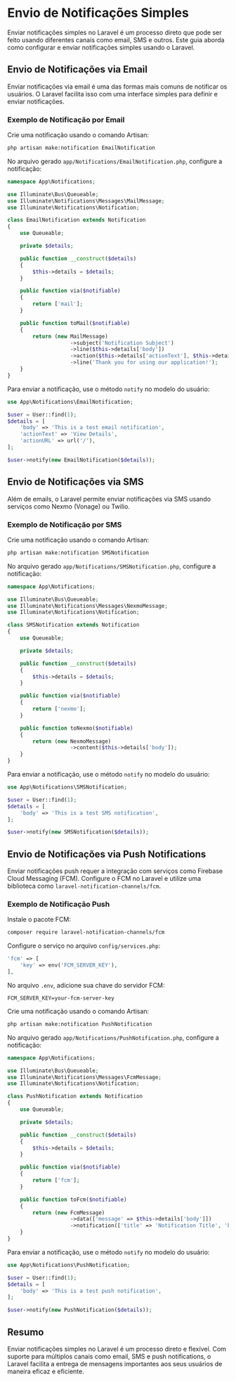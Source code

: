 # Envio de Notificações Simples

Enviar notificações simples no Laravel é um processo direto que pode ser feito usando diferentes canais como email, SMS e outros. Este guia aborda como configurar e enviar notificações simples usando o Laravel.

## Envio de Notificações via Email

Enviar notificações via email é uma das formas mais comuns de notificar os usuários. O Laravel facilita isso com uma interface simples para definir e enviar notificações.

### Exemplo de Notificação por Email

Crie uma notificação usando o comando Artisan:

```bash
php artisan make:notification EmailNotification
```

No arquivo gerado `app/Notifications/EmailNotification.php`, configure a notificação:

```php
namespace App\Notifications;

use Illuminate\Bus\Queueable;
use Illuminate\Notifications\Messages\MailMessage;
use Illuminate\Notifications\Notification;

class EmailNotification extends Notification
{
    use Queueable;

    private $details;

    public function __construct($details)
    {
        $this->details = $details;
    }

    public function via($notifiable)
    {
        return ['mail'];
    }

    public function toMail($notifiable)
    {
        return (new MailMessage)
                    ->subject('Notification Subject')
                    ->line($this->details['body'])
                    ->action($this->details['actionText'], $this->details['actionURL'])
                    ->line('Thank you for using our application!');
    }
}
```

Para enviar a notificação, use o método `notify` no modelo do usuário:

```php
use App\Notifications\EmailNotification;

$user = User::find(1);
$details = [
    'body' => 'This is a test email notification',
    'actionText' => 'View Details',
    'actionURL' => url('/'),
];

$user->notify(new EmailNotification($details));
```

## Envio de Notificações via SMS

Além de emails, o Laravel permite enviar notificações via SMS usando serviços como Nexmo (Vonage) ou Twilio.

### Exemplo de Notificação por SMS

Crie uma notificação usando o comando Artisan:

```bash
php artisan make:notification SMSNotification
```

No arquivo gerado `app/Notifications/SMSNotification.php`, configure a notificação:

```php
namespace App\Notifications;

use Illuminate\Bus\Queueable;
use Illuminate\Notifications\Messages\NexmoMessage;
use Illuminate\Notifications\Notification;

class SMSNotification extends Notification
{
    use Queueable;

    private $details;

    public function __construct($details)
    {
        $this->details = $details;
    }

    public function via($notifiable)
    {
        return ['nexmo'];
    }

    public function toNexmo($notifiable)
    {
        return (new NexmoMessage)
                    ->content($this->details['body']);
    }
}
```

Para enviar a notificação, use o método `notify` no modelo do usuário:

```php
use App\Notifications\SMSNotification;

$user = User::find(1);
$details = [
    'body' => 'This is a test SMS notification',
];

$user->notify(new SMSNotification($details));
```

## Envio de Notificações via Push Notifications

Enviar notificações push requer a integração com serviços como Firebase Cloud Messaging (FCM). Configure o FCM no Laravel e utilize uma biblioteca como `laravel-notification-channels/fcm`.

### Exemplo de Notificação Push

Instale o pacote FCM:

```bash
composer require laravel-notification-channels/fcm
```

Configure o serviço no arquivo `config/services.php`:

```php
'fcm' => [
    'key' => env('FCM_SERVER_KEY'),
],
```

No arquivo `.env`, adicione sua chave do servidor FCM:

```env
FCM_SERVER_KEY=your-fcm-server-key
```

Crie uma notificação usando o comando Artisan:

```bash
php artisan make:notification PushNotification
```

No arquivo gerado `app/Notifications/PushNotification.php`, configure a notificação:

```php
namespace App\Notifications;

use Illuminate\Bus\Queueable;
use Illuminate\Notifications\Messages\FcmMessage;
use Illuminate\Notifications\Notification;

class PushNotification extends Notification
{
    use Queueable;

    private $details;

    public function __construct($details)
    {
        $this->details = $details;
    }

    public function via($notifiable)
    {
        return ['fcm'];
    }

    public function toFcm($notifiable)
    {
        return (new FcmMessage)
                    ->data(['message' => $this->details['body']])
                    ->notification(['title' => 'Notification Title', 'body' => $this->details['body']]);
    }
}
```

Para enviar a notificação, use o método `notify` no modelo do usuário:

```php
use App\Notifications\PushNotification;

$user = User::find(1);
$details = [
    'body' => 'This is a test push notification',
];

$user->notify(new PushNotification($details));
```

## Resumo

Enviar notificações simples no Laravel é um processo direto e flexível. Com suporte para múltiplos canais como email, SMS e push notifications, o Laravel facilita a entrega de mensagens importantes aos seus usuários de maneira eficaz e eficiente.
